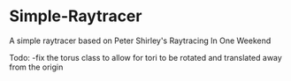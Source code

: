 # Simple-Raytracer
 A simple raytracer based on Peter Shirley's Raytracing In One Weekend
 
Todo:
-fix the torus class to allow for tori to be rotated and translated away from the origin
